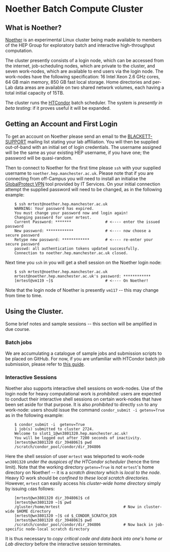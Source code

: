 # Noether Batch Compute Cluster

## What is Noether?

[Noether](https://jwa.org/encyclopedia/article/noether-emmy) is an experimental Linux cluster being made available to members of the HEP Group for exploratory batch and interactive high-throughput computation.

The cluster presently consists of a login node, which can be accessed from the internet, job-scheduling nodes, which are private to the cluster, and seven work-nodes, which are available to end users via the login node. The work-nodes have the following specification: 16 Intel Xeon 2.6 GHz cores, 64 GB main memory, 850 GB fast local storage. Home directories and per-Lab data areas are available on two shared network volumes, each having a total initial capacity of 15TB.

The cluster runs the [HTCondor](https://htcondor.com) batch scheduler. The system is *presently in beta testing*: if it proves useful it will be expanded.


## Getting an Account and First Login

To get an account on Noether please send an email to the [BLACKETT-SUPPORT](mailto:BLACKETT-SUPPORT@listserv.manchester.ac.uk) mailing list stating your lab affiliation. You will then be supplied out-of-band with an initial set of login credentials. The username assigned will be the same as your existing HEP username, if you have one; the password will be quasi-random.

Then to connect to Noether for the first time please ```ssh``` with your supplied username to ```noether.hep.manchester.ac.uk```. Please note that if you are connecting from off-Campus you will need to install an initialise the [GlobalProtect VPN](https://www.itservices.manchester.ac.uk/ourservices/popular/vpn/) tool provided by IT Services. On your initial connection attempt the supplied password will need to be changed, as in the following example:


```
    $ ssh mrtest@noether.hep.manchester.ac.uk
    WARNING: Your password has expired.
    You must change your password now and login again!
    Changing password for user mrtest.
    Current Password: *******               # <---- enter the issued password
    New password: ************              # <---- now choose a secure password
    Retype new password: ************       # <---- re-enter your secure password
    passwd: all authentication tokens updated successfully.
    Connection to noether.hep.manchester.ac.uk closed.
```

Next time you ```ssh``` in you will get a shell session on the Noether login node:


```
    $ ssh mrtest@noether.hep.manchester.ac.uk
    mrtest@noether.hep.manchester.ac.uk's password: ************
    [mrtest@vm119 ~]$                       # <---- On Noether!
```

Note that the login node of Noether is presently ```vm117``` -- this may change from time to time.

## Using the Cluster.

Some brief notes and sample sessions -- this section will be amplified in due course.
### Batch jobs

We are accumulating a catalogue of sample jobs and submission scripts to be placed on GitHub. For now, if you are unfamiliar with HTCondor batch job submission, please refer to [this guide](https://htcondor.readthedocs.io/en/latest/users-manual/quick-start-guide.html).

### Interactive Sessions

Noether also supports interactive shell sessions on work-nodes. Use of the login node for heavy computational work is *prohibited*: users are expected to conduct their interactive shell sessions on certain work-nodes that have been set aside for that purpose. It is also *prohibited* to directly ```ssh``` to any work-node: users should issue the command ```condor_submit -i getenv=True``` as in the following example:

```
    $ condor_submit -i  getenv=True
    1 job(s) submitted to cluster 2724.
    Welcome to slot1_1@wn3801320.hep.manchester.ac.uk!
    You will be logged out after 7200 seconds of inactivity.
    [mrtest@wn3801320 dir_394806]$ pwd
    /scratch/condor_pool/condor/dir_394806
```
Here the shell session of user ```mrtest``` was teleported to work-node ```wn3801320``` *under the auspices of the HTCondor scheduler* (hence the time limit). Note that the working directory ```getenv=True``` is *not* ```mrtest```'s home directory on Noether! -- it is a *scratch directory* which is *local to the node*. Heavy IO work should be *confined to these local scratch directories*.  However, ```mrtest``` can easily access his *cluster-wide home directory* simply by issuing ```cd```as follows:

```
    [mrtest@wn3801320 dir_394806]$ cd
    [mrtest@wn3801320 ~]$ pwd       
    /gluster/home/mrtest                            # Now in cluster-wide $HOME directory
    [mrtest@wn3801320 ~]$ cd $_CONDOR_SCRATCH_DIR
    [mrtest@wn3801320 dir_394806]$ pwd 
    /scratch/condor_pool/condor/dir_394806          # Now back in job-specific node-local scratch directory
```

It is thus necessary to *copy critical code and data back into one's home or Lab directory* before the interactive session terminates.


